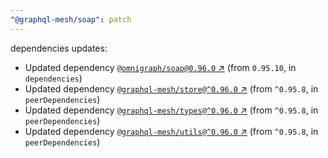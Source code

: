 ```yaml
---
"@graphql-mesh/soap": patch
---
```

dependencies updates:
  - Updated dependency [`@omnigraph/soap@0.96.0` ↗︎](https://www.npmjs.com/package/@omnigraph/soap/v/0.96.0) (from `0.95.10`, in `dependencies`)
  - Updated dependency [`@graphql-mesh/store@^0.96.0` ↗︎](https://www.npmjs.com/package/@graphql-mesh/store/v/0.96.0) (from `^0.95.8`, in `peerDependencies`)
  - Updated dependency [`@graphql-mesh/types@^0.96.0` ↗︎](https://www.npmjs.com/package/@graphql-mesh/types/v/0.96.0) (from `^0.95.8`, in `peerDependencies`)
  - Updated dependency [`@graphql-mesh/utils@^0.96.0` ↗︎](https://www.npmjs.com/package/@graphql-mesh/utils/v/0.96.0) (from `^0.95.8`, in `peerDependencies`)
